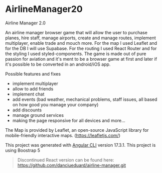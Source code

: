 # AirlineManager20

Airline Manager 2.0

An airline manager browser game that will allow the user to purchase planes, hire staff, manage airports, create and manage routes, implement multiplayer, enable trade and mouch more.
For the map I used Leaflet and for the DB I will use Supabase. For the routing I used React Router and for the styling I used styled-components.
The game is made out of pure passion for aviation and it's ment to be a browser game at first and later if it's possible to be converted in an android/iOS app.

Possible features and fixes

- implement multiplayer
- allow to add friends
- implement chat
- add events (bad weather, mechanical problems, staff issues, all based on how good you manage your company)
- add discounts
- manage ground services
- making the page responsive for all devices
  and more...

The Map is provided by Leaflet, an open-source JavaScript library for mobile-friendly interactive maps. (https://leafletjs.com/)

This project was generated with [Angular CLI](https://github.com/angular/angular-cli) version 17.3.1.
This project is using Boostrap 5

> Discontinued React version can be found here: https://github.com/danciueduard/airline-manager.git

